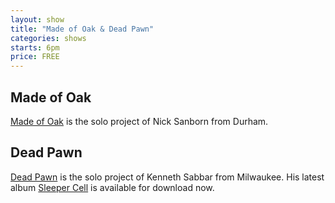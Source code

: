 ```yaml
---
layout: show
title: "Made of Oak & Dead Pawn"
categories: shows
starts: 6pm
price: FREE
---
```

## Made of Oak

[Made of Oak][made-of-oak] is the solo project of Nick Sanborn from Durham. 

## Dead Pawn

[Dead Pawn][dead-pawn] is the solo project of Kenneth Sabbar from Milwaukee.
His latest album [Sleeper Cell][dead-pawn] is available for download now.

[made-of-oak]: https://soundcloud.com/madeofoak
[dead-pawn]: https://deadpawn.bandcamp.com/album/sleeper-cell
